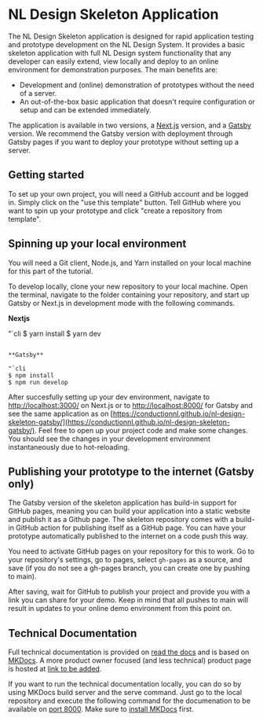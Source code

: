 # NL Design Skeleton Application

The NL Design Skeleton application is designed for rapid application testing and prototype development on the NL Design System. It provides a basic skeleton application with full NL Design system functionality that any developer can easily extend, view locally and deploy to an online environment for demonstration purposes. The main benefits are:

-   Development and (online) demonstration of prototypes without the need of a server.
-   An out-of-the-box basic application that doesn't require configuration or setup and can be extended immediately.

The application is available in two versions, a [Next.js](https://nextjs.org/) version, and a [Gatsby](https://www.gatsbyjs.com/) version. We recommend the Gatsby version with deployment through Gatsby pages if you want to deploy your prototype without setting up a server.

## Getting started

To set up your own project, you will need a GitHub account and be logged in. Simply click on the "use this template" button. Tell GitHub where you want to spin up your prototype and click "create a repository from template".

## Spinning up your local environment

You will need a Git client, Node.js, and Yarn installed on your local machine for this part of the tutorial.

To develop locally, clone your new repository to your local machine. Open the terminal, navigate to the folder containing your repository, and start up Gatsby or Next.js in development mode with the following commands.

**Nextjs**

"`cli
$ yarn install
$ yarn dev

```

**Gatsby**

"`cli
$ npm install
$ npm run develop
```

After succesfully setting up your dev environment, navigate to [http://localhost:3000/](http://localhost:3000/) on Next.js or to [http://localhost:8000/](http://localhost:8000/) for Gatsby and see the same application as on
[https://conductionnl.github.io/nl-design-skeleton-gatsby/](https://conductionnl.github.io/nl-design-skeleton-gatsby/). Feel free to open up your project code and make some changes. You should see the changes in your development environment instantaneously due to hot-reloading.

## Publishing your prototype to the internet (Gatsby only)

The Gatsby version of the skeleton application has build-in support for GitHub pages, meaning you can build your application into a static website and publish it as a Github page. The skeleton repository comes with a build-in GitHub action for publishing itself as a GitHub page. You can have your prototype automatically published to the internet on a code push this way.

You need to activate GitHub pages on your repository for this to work. Go to your repository's settings, go to pages, select `gh-pages` as a source, and save (if you do not see a gh-pages branch, you can create one by pushing to main).

After saving, wait for GitHub to publish your project and provide you with a link you can share for your demo. Keep in mind that all pushes to main will result in updates to your online demo environment from this point on.

## Technical Documentation

Full technical documentation is provided on [read the docs](https://skeleton-app.readthedocs.io/en/latest//) and is based on [MKDocs](https://www.mkdocs.org/). A more product owner focused (and less technical) product page is hosted at [link to be added]().

If you want to run the technical documentation locally, you can do so by using MKDocs build server and the serve command. Just go to the local repository and execute the following command for the documenation to be available on [port 8000](localhost://8000). Make sure to [install MKDocs](https://www.mkdocs.org/user-guide/installation/) first.
